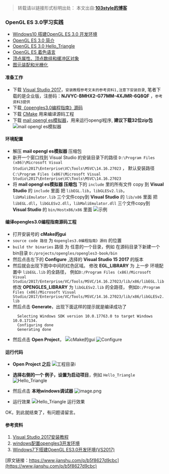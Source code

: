 >转载请以链接形式标明出处： 
本文出自:[**103style的博客**](http://blog.csdn.net/lxk_1993) 

### OpenGL ES 3.0学习实践
* [Windows10 搭建OpenGL ES 3.0 开发环境](https://blog.csdn.net/lxk_1993/article/details/88921872)
* [OpenGL ES 3.0 简介](https://blog.csdn.net/lxk_1993/article/details/88927836)
* [OpenGL ES 3.0  Hello_Triangle](https://blog.csdn.net/lxk_1993/article/details/88982974)
* [OpenGL ES 着色语言](https://blog.csdn.net/lxk_1993/article/details/89046177)
* [顶点属性、顶点数组和缓冲区对象](https://blog.csdn.net/lxk_1993/article/details/89065284)
* [图元装配和光栅化](https://blog.csdn.net/lxk_1993/article/details/89365282)



####  准备工作
* 下载 [Visual Studio 2017](https://visualstudio.microsoft.com/zh-hans/downloads/)，`安装教程参考文末的参考资料1,注意下安装目录`, 笔者下载的是企业版，注册码：**NJVYC-BMHX2-G77MM-4XJMR-6Q8QF** ，`参考资料3提供`
* 下载[《opengles3.0编程指南》源码](https://github.com/danginsburg/opengles3-book)
* 下载 [CMake](https://cmake.org/download/) 用来编译源码工程
* 下载 [mail opengl es模拟器](https://developer.arm.com/tools-and-software/graphics-and-gaming/graphics-development-tools/opengl-es-emulator/downloads)，用来运行opengl程序, **建议下载32位zip包**
![mail opengl es模拟器](https://upload-images.jianshu.io/upload_images/1709375-7116be3d60f04d3a.png?imageMogr2/auto-orient/strip%7CimageView2/2/w/1240)

#### 环境配置
* 解压 **mail opengl es模拟器** 压缩包 
* 新开一个窗口找到 Visual Studio 的安装目录下的路径 
 `D:\Program Files (x86)\Microsoft Visual Studio\2017\Enterprise\VC\Tools\MSVC\14.16.27023` ，
  默认安装路径  `C:\Program Files (x86)\Microsoft Visual Studio\2017\Enterprise\VC\Tools\MSVC\14.16.27023`
* 将 **mail opengl es模拟器 压缩包** 下的
   `include` 里的所有文件 copy 到  **Visual Studio** 的 `include` 里面
  把 `libEGL.lib`，`libGLESv2.lib`，`libMaliEmulator.lib` 三个文件copy到   **Visual Studio** 的 `lib/x86` 里面
  把 `libEGL.dll`，`libGLESv2.dll`，`libMaliEmulator.dll` 三个文件copy到   **Visual Studio** 的 `bin/Hostx86/x86` 里面
![示例](https://upload-images.jianshu.io/upload_images/1709375-87432c585c9c4442.png?imageMogr2/auto-orient/strip%7CimageView2/2/w/1240)

#### 编译opengles3.0编程指南源码工程
* 打开安装号的 **cMake的gui**
 * `source code 路径` 为 `《opengles3.0编程指南》源码` 的位置
 *  `build thr binaries` 路径 为 任意的一个目录，例如 在源码目录下新建一个bin目录 `D:/projects/opengles/opengles3-book/bin`
 * 然后点击左下的 **Configure** ,选择的 **Visual Studio 15 2017** 的版本
 * 然后就会出现下图中中间的红色区域。
   修改  **EGL_LIBRARY** 为 上一步 环境配置中 `libEGL.lib` 的全路径，
例如`D:/Program Files (x86)/Microsoft Visual Studio/2017/Enterprise/VC/Tools/MSVC/14.16.27023/lib/x86/libEGL.lib`
   修改 **OPENGLES_LIBRARY** 为  `libGLESv2.lib` 的全路径，
例如`D:/Program Files (x86)/Microsoft Visual Studio/2017/Enterprise/VC/Tools/MSVC/14.16.27023/lib/x86/libGLESv2.lib`
* 然后点击 **Generate**，出现下面这样的提示就是编译成功了
    ```
      Selecting Windows SDK version 10.0.17763.0 to target Windows 10.0.17134.
      Configuring done
      Generating done
    ```
* 然后点击 **Open Project**，
![cMake的gui](https://upload-images.jianshu.io/upload_images/1709375-34528896d33d9b53.png?imageMogr2/auto-orient/strip%7CimageView2/2/w/1240)
![Configure](https://upload-images.jianshu.io/upload_images/1709375-3b018404cc5bfd29.png?imageMogr2/auto-orient/strip%7CimageView2/2/w/1240)


#### 运行代码
* **Open Project 之后**
![工程目录i](https://upload-images.jianshu.io/upload_images/1709375-5bbbc1e3393fe797.png?imageMogr2/auto-orient/strip%7CimageView2/2/w/1240)
* **选择右侧的一个 例子，设置为启动项目**，例如 `Hello_Triangle`
  ![Hello_Triangle](https://upload-images.jianshu.io/upload_images/1709375-64c5e4c991867bd1.png?imageMogr2/auto-orient/strip%7CimageView2/2/w/1240)
* 然后点击 **本地windows调试器**
![image.png](https://upload-images.jianshu.io/upload_images/1709375-0f450752dbf97815.png?imageMogr2/auto-orient/strip%7CimageView2/2/w/1240)

* 运行效果
![Hello_Triangle 运行效果](https://upload-images.jianshu.io/upload_images/1709375-c2cd404ccb003c87.png?imageMogr2/auto-orient/strip%7CimageView2/2/w/1240)

OK，到此就结束了，有问题请留言。

#### 参考资料
1. [Visual Studio 2017安装教程](https://jingyan.baidu.com/article/a948d6512f00d70a2dcd2edc.html)
2. [windows配置opengles3开发环境](https://blog.csdn.net/mmy545237835/article/details/80762150)
3. [Windows7下搭建OpenGL ES3.0开发环境(VS2017)](https://blog.csdn.net/u010312436/article/details/82984322)

[原文链接：https://www.jianshu.com/p/b5f8627d9cbc](https://www.jianshu.com/p/b5f8627d9cbc)
